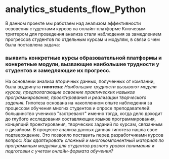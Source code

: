 # analytics_students_flow_Python
В данном проекте мы работаем над анализом эффективности освовения студентами курсов на онлайн-платформе
Ключевым триггером для проведения анализа стали наблюдения за замедлением прогрессов студентов по отдельным курсам и модулям, 
в связи с чем была поставлена задача: 
### выявить конкретные курсы образовательной платформы и конкретные модули, вызвающие наибольшие трудности у студентов и замедляющие их прогресс.
На основании анализа вторичных данных, полученных от компании, была выдвинута **гипотеза**: 
_Наибольшие трудности вызывают модули курсов, предполагающие освоение практических навыков программирования, проектирования и реализации творческого задания._ 
Гипотеза основана на накопленном опыте наблюдения за процессом обучения многих студентов и опросе преподавателей: 
большинство учеников "застревают" именно тогда, когда дело доходит до глубого исследования составляющих языков программирования, концепций проектирования, творческих заданий по курсам, связанным с дизайном. 
В процессе анализа данных данная гипотеза нашла свое подтверждение. 
Это позвоило поставить перед разработчиками курсов вопрос: 
_Как адаптировать сложный и многокомпонентный материал по программным модулям для студентов разного уровня понимания и подготовки с учетом онлайн-формата обучения?_
